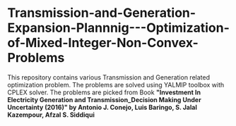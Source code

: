 # Transmission-and-Generation-Expansion-Plannnig---Optimization-of-Mixed-Integer-Non-Convex-Problems
This repository contains various Transmission and Generation related optimization problem. The problems are solved using YALMIP toolbox with CPLEX solver. 
The problems are picked from Book **"Investment In Electricity Generation and Transmission_Decision Making Under Uncertainty (2016)" by Antonio J. Conejo, Luis Baringo, S. Jalal Kazempour, Afzal S. Siddiqui**
